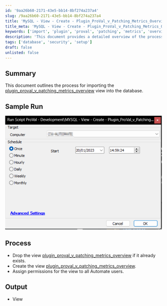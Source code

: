 ```yaml
---
id: '9aa26b60-2171-43e5-bb14-8bf274a237a4'
slug: /9aa26b60-2171-43e5-bb14-8bf274a237a4
title: 'MySQL - View - Create - Plugin_ProVal_v_Patching_Metrics_Overview'
title_meta: 'MySQL - View - Create - Plugin_ProVal_v_Patching_Metrics_Overview'
keywords: ['import', 'plugin', 'proval', 'patching', 'metrics', 'overview']
description: 'This document provides a detailed overview of the process for importing the plugin_proval_v_patching_metrics_overview view into the database, including steps to drop the existing view, create a new one, and assign permissions to Automate users.'
tags: ['database', 'security', 'setup']
draft: false
unlisted: false
---
```


## Summary

This document outlines the process for importing the [plugin_proval_v_patching_metrics_overview](/docs/2a7060e4-0b45-4246-a9ea-f39818cc93e8) view into the database.

## Sample Run

![Sample Run](../../../static/img/docs/9aa26b60-2171-43e5-bb14-8bf274a237a4/image_1.png)

## Process

- Drop the view [plugin_proval_v_patching_metrics_overview](/docs/2a7060e4-0b45-4246-a9ea-f39818cc93e8) if it already exists.
- Create the view [plugin_proval_v_patching_metrics_overview](/docs/2a7060e4-0b45-4246-a9ea-f39818cc93e8).
- Assign permissions for the view to all Automate users.

## Output

- View

